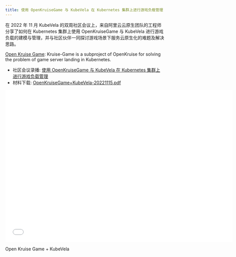 ```yaml
---
title: 使用 OpenKruiseGame 与 KubeVela 在 Kubernetes 集群上进行游戏负载管理
---
```


在 2022 年 11 月 KubeVela 的双周社区会议上，来自阿里云云原生团队的工程师分享了如何在 Kubernetes 集群上使用 OpenKruiseGame 与 KubeVela 进行游戏负载的建模与管理，并与社区伙伴一同探讨游戏场景下服务云原生化的难题及解决思路。

[Open Kruise Game](https://github.com/openkruise/kruise-game): Kruise-Game is a subproject of OpenKruise for solving the problem of game server landing in Kubernetes.

- 社区会议录播: [使用 OpenKruiseGame 与 KubeVela 在 Kubernetes 集群上进行游戏负载管理](https://www.bilibili.com/video/BV1yv4y117co/?share_source=copy_web)
- 材料下载: [OpenKruiseGame+KubeVela-20221115.pdf](https://kubevelacharts.oss-accelerate.aliyuncs.com/docs/openkruisegame%2Bkubevela.pdf)


<iframe src="//player.bilibili.com/player.html?aid=562847494&bvid=BV1yv4y117co&cid=895271350&page=1" scrolling="no" border="0" width="720" height="480" frameborder="no" framespacing="0" allowfullscreen="true"></iframe>
<object data="https://kubevelacharts.oss-accelerate.aliyuncs.com/docs/openkruisegame%2Bkubevela.pdf" type="application/pdf" width="720" height="480">
  <p>Open Kruise Game + KubeVela</p>
</object>
